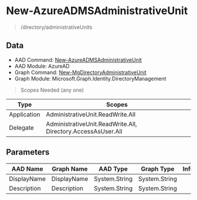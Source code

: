 # New-AzureADMSAdministrativeUnit

> /directory/administrativeUnits

## Data

+ AAD Command: [New-AzureADMSAdministrativeUnit](https://docs.microsoft.com/en-us/powershell/module/AzureAD/New-AzureADMSAdministrativeUnit)
+ AAD Module: AzureAD
+ Graph Command: [New-MgDirectoryAdministrativeUnit](https://docs.microsoft.com/en-us/powershell/module/Microsoft.Graph.Identity.DirectoryManagement/New-MgDirectoryAdministrativeUnit)
+ Graph Module: Microsoft.Graph.Identity.DirectoryManagement

> Scopes Needed (any one)

|Type|Scopes|
|---|---|
|Application|AdministrativeUnit.ReadWrite.All|
|Delegate|AdministrativeUnit.ReadWrite.All, Directory.AccessAsUser.All|

## Parameters

|AAD Name|Graph Name|AAD Type|Graph Type|Infos|
|---|---|---|---|---|
|DisplayName|DisplayName|System.String|System.String||
|Description|Description|System.String|System.String||

